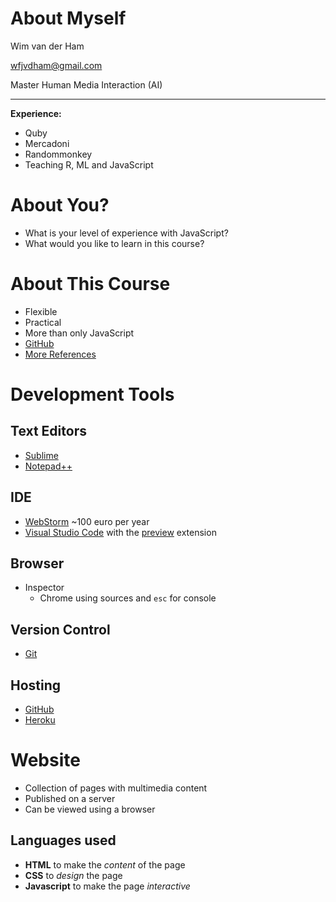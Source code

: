 About Myself
========================================================

Wim van der Ham 

wfjvdham@gmail.com

Master Human Media Interaction (AI)

***

**Experience:**

- Quby
- Mercadoni
- Randommonkey
- Teaching R, ML and JavaScript

About You?
========================================================

- What is your level of experience with JavaScript?
- What would you like to learn in this course?

About This Course
========================================================

- Flexible
- Practical
- More than only JavaScript
- [GitHub](https://github.com/wfjvdham/javascript_course)
- [More References](https://github.com/wfjvdham/javascript_course/blob/master/references.md)

Development Tools
========================================================

## Text Editors

- [Sublime](https://www.sublimetext.com/)
- [Notepad++](https://notepad-plus-plus.org/)

## IDE

- [WebStorm](https://www.jetbrains.com/webstorm/) ~100 euro per year
- [Visual Studio Code](https://code.visualstudio.com/) with the [preview](https://marketplace.visualstudio.com/items?itemName=hdg.live-html-previewer) extension

## Browser

- Inspector
  - Chrome using sources and `esc` for console

## Version Control

- [Git](https://git-scm.com/)

## Hosting

- [GitHub](https://github.com/)
- [Heroku](https://heroku.com)

Website
========================================================

- Collection of pages with multimedia content
- Published on a server
- Can be viewed using a browser

## Languages used

- **HTML** to make the *content* of the page
- **CSS** to *design* the page 
- **Javascript** to make the page *interactive*

